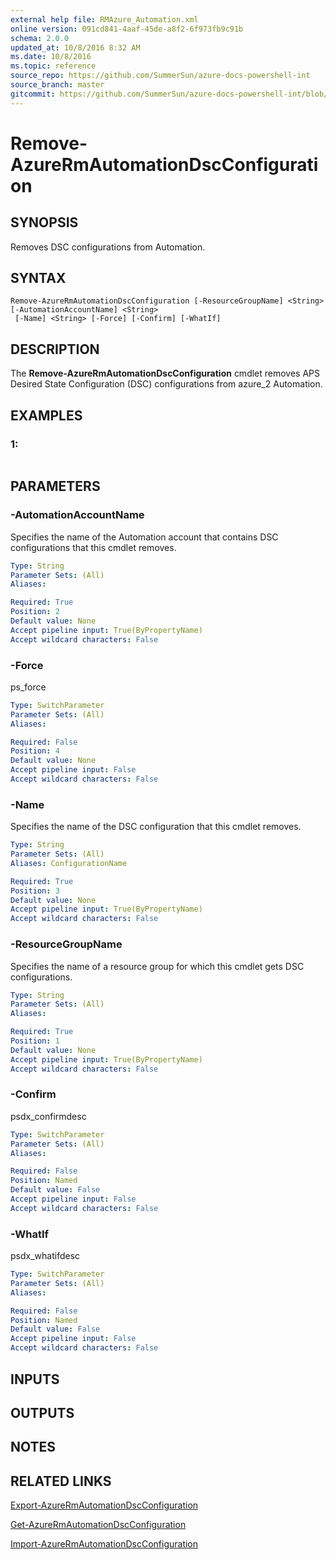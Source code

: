 ```yaml
---
external help file: RMAzure_Automation.xml
online version: 091cd841-4aaf-45de-a8f2-6f973fb9c91b
schema: 2.0.0
updated_at: 10/8/2016 8:32 AM
ms.date: 10/8/2016
ms.topic: reference
source_repo: https://github.com/SummerSun/azure-docs-powershell-int
source_branch: master
gitcommit: https://github.com/SummerSun/azure-docs-powershell-int/blob/3c5913303624ba7a7970d6758aac68ea04359cee/azureps-cmdlets-docs/Resource%20Manager/v1.0/AzureRM.Automation/Remove-AzureRmAutomationDscConfiguration.md
---
```


# Remove-AzureRmAutomationDscConfiguration
## SYNOPSIS
Removes DSC configurations from Automation.

## SYNTAX

```
Remove-AzureRmAutomationDscConfiguration [-ResourceGroupName] <String> [-AutomationAccountName] <String>
 [-Name] <String> [-Force] [-Confirm] [-WhatIf]
```

## DESCRIPTION
The **Remove-AzureRmAutomationDscConfiguration** cmdlet removes APS Desired State Configuration (DSC) configurations from azure_2 Automation.

## EXAMPLES

### 1:
```

```

## PARAMETERS

### -AutomationAccountName
Specifies the name of the Automation account that contains DSC configurations that this cmdlet removes.

```yaml
Type: String
Parameter Sets: (All)
Aliases: 

Required: True
Position: 2
Default value: None
Accept pipeline input: True(ByPropertyName)
Accept wildcard characters: False
```

### -Force
ps_force

```yaml
Type: SwitchParameter
Parameter Sets: (All)
Aliases: 

Required: False
Position: 4
Default value: None
Accept pipeline input: False
Accept wildcard characters: False
```

### -Name
Specifies the name of the DSC configuration that this cmdlet removes.

```yaml
Type: String
Parameter Sets: (All)
Aliases: ConfigurationName

Required: True
Position: 3
Default value: None
Accept pipeline input: True(ByPropertyName)
Accept wildcard characters: False
```

### -ResourceGroupName
Specifies the name of a resource group for which this cmdlet gets DSC configurations.

```yaml
Type: String
Parameter Sets: (All)
Aliases: 

Required: True
Position: 1
Default value: None
Accept pipeline input: True(ByPropertyName)
Accept wildcard characters: False
```

### -Confirm
psdx_confirmdesc

```yaml
Type: SwitchParameter
Parameter Sets: (All)
Aliases: 

Required: False
Position: Named
Default value: False
Accept pipeline input: False
Accept wildcard characters: False
```

### -WhatIf
psdx_whatifdesc

```yaml
Type: SwitchParameter
Parameter Sets: (All)
Aliases: 

Required: False
Position: Named
Default value: False
Accept pipeline input: False
Accept wildcard characters: False
```

## INPUTS

## OUTPUTS

## NOTES

## RELATED LINKS

[Export-AzureRmAutomationDscConfiguration](091cd841-4aaf-45de-a8f2-6f973fb9c91b)

[Get-AzureRmAutomationDscConfiguration](cd411497-be17-46f7-8708-519f02312553)

[Import-AzureRmAutomationDscConfiguration](9e316628-0101-4da8-8a9f-843f8442e52d)

